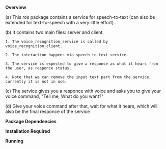 **Overview** 

(a) This ros package contains a service for speech-to-text (can also be extended for text-to-speech with a very little effort). 

(b) It contains two main files: server and client. 

    1. The voice_recognition_service is called by voice_recognition_client. 
    
    2. The interaction happens via speech_to_text service. 
    
    3. The service is expected to give a response as what it hears from the user, as responce status. 
    
    4. Note that we can remove the input text part from the service, currently it is not in use.
  
(c) The service gives you a responce with voice and asks you to give your voice command, "Tell me, What do you want?"

(d) Give your voice command after that, wait for what it hears, which will also be the final responce of the service

**Package Dependencies**

**Installation Required**

**Running**
